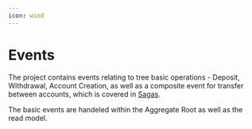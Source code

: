 ```yaml
---
icon: wind
---
```


# Events

The project contains events relating to tree basic operations - Deposit, Withdrawal, Account Creation, as well as a composite event for transfer between accounts, which is covered in [Sagas](sagas.md).&#x20;

The basic events are handeled within the Aggregate Root as well as the read model.
